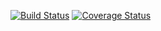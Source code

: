 [![Build Status](https://img.shields.io/travis/vanhumbeecka/todelete.svg?style=flat-square)](https://travis-ci.org/vanhumbeecka/todelete)
[![Coverage Status](https://img.shields.io/coveralls/vanhumbeecka/todelete.svg?style=flat-square)](https://coveralls.io/github/vanhumbeecka/todelete?branch=master)